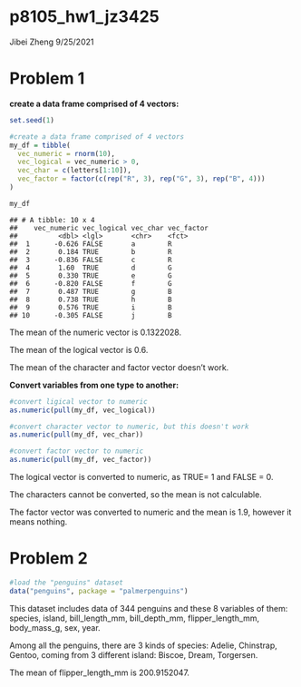 p8105\_hw1\_jz3425
================
Jibei Zheng
9/25/2021

# Problem 1

**create a data frame comprised of 4 vectors:**

``` r
set.seed(1)

#create a data frame comprised of 4 vectors
my_df = tibble(
  vec_numeric = rnorm(10),
  vec_logical = vec_numeric > 0,
  vec_char = c(letters[1:10]),
  vec_factor = factor(c(rep("R", 3), rep("G", 3), rep("B", 4)))
)

my_df
```

    ## # A tibble: 10 x 4
    ##    vec_numeric vec_logical vec_char vec_factor
    ##          <dbl> <lgl>       <chr>    <fct>     
    ##  1      -0.626 FALSE       a        R         
    ##  2       0.184 TRUE        b        R         
    ##  3      -0.836 FALSE       c        R         
    ##  4       1.60  TRUE        d        G         
    ##  5       0.330 TRUE        e        G         
    ##  6      -0.820 FALSE       f        G         
    ##  7       0.487 TRUE        g        B         
    ##  8       0.738 TRUE        h        B         
    ##  9       0.576 TRUE        i        B         
    ## 10      -0.305 FALSE       j        B

The mean of the numeric vector is 0.1322028.

The mean of the logical vector is 0.6.

The mean of the character and factor vector doesn’t work.

**Convert variables from one type to another:**

``` r
#convert ligical vector to numeric
as.numeric(pull(my_df, vec_logical))

#convert character vector to numeric, but this doesn't work
as.numeric(pull(my_df, vec_char))

#convert factor vector to numeric
as.numeric(pull(my_df, vec_factor))
```

The logical vector is converted to numeric, as TRUE= 1 and FALSE = 0.

The characters cannot be converted, so the mean is not calculable.

The factor vector was converted to numeric and the mean is 1.9, however
it means nothing.

# Problem 2

``` r
#load the "penguins" dataset
data("penguins", package = "palmerpenguins")
```

This dataset includes data of 344 penguins and these 8 variables of
them: species, island, bill\_length\_mm, bill\_depth\_mm,
flipper\_length\_mm, body\_mass\_g, sex, year.

Among all the penguins, there are 3 kinds of species: Adelie, Chinstrap,
Gentoo, coming from 3 different island: Biscoe, Dream, Torgersen.

The mean of flipper\_length\_mm is 200.9152047.
